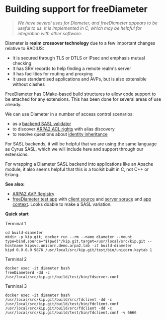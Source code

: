 # Building support for freeDiameter

> *We have several uses for Diameter, and freeDiameter appears
> to be useful to us.  It is implemented in C, which may be
> helpful for integration with other software.*

Diameter is **realm crossover technology** due to a few important
changes relative to RADIUS:

  * It is secured through TLS or DTLS or IPsec and emphasis mutual checking
  * It has SRV records to help finding a remote realm's server
  * It has facilities for routing and proxying
  * It uses standardised applications and AVPs, but is also extensible without clashes

FreeDiameter has CMake-based build structures to allow code
support to be attached for any extensions.  This has been done
for several areas of use already.

We can use Diameter in a number of access control scenarios:

  - as a [backend SASL validator](https://tools.ietf.org/html/draft-vanrein-diameter-sasl)
  - to discover [ARPA2 ACL rights](http://donai.arpa2.net/acl.html) with alias discovery
  - to resolve questions about [identity inheritance](http://internetwide.org/blog/2016/12/18/id-6-inheritance.html)

For SASL backends, it will be helpful that we are using
the same language as Cyrus SASL, which we will include here and
support through our extensions.

For wrapping a Diameter SASL backend into applications like an
Apache module, it also seems helpful that this is a toolkit built
in C, not C++ or Erlang.

**See also:**

  * [ARPA2 AVP Registry](http://avp.arpa2.org)
  * [freeDiameter test app](http://www.freediameter.net/trac/wiki/test_app.fdx)
    with [client source](http://www.freediameter.net/trac/browser/freeDiameter/extensions/test_app/ta_cli.c)
    and [server soruce](http://www.freediameter.net/trac/browser/freeDiameter/extensions/test_app/ta_serv.c)
    and [app context](http://www.freediameter.net/trac/browser/freeDiameter/extensions/test_app).  Looks doable to make a SASL variation.

**Quick start**

Terminal 1
```
cd build-diameter
mkdir -p kip.git; docker run --rm --name diameter --mount type=bind,source="$(pwd)"/kip.git,target=/usr/local/src/kip.git --hostname kipsvc.unicorn.demo.arpa2.lab -it build-diameter
kipd 0.0.0.0 9876 /usr/local/src/kip.git/test/bin/unicorn.keytab 1
```
Terminal 2
```
docker exec -it diameter bash
freeDiameterd -dd -c /usr/local/src/kip.git/build/test/bin/fdserver.conf
```

Terminal 3
```
docker exec -it diameter bash
/usr/local/src/kip.git/build/src/fdclient -dd -c /usr/local/src/kip.git/build/test/bin/fdclient.conf
/usr/local/src/kip.git/build/src/fdclient -dd -c /usr/local/src/kip.git/build/test/bin/fdclient.conf -v 6666
```
